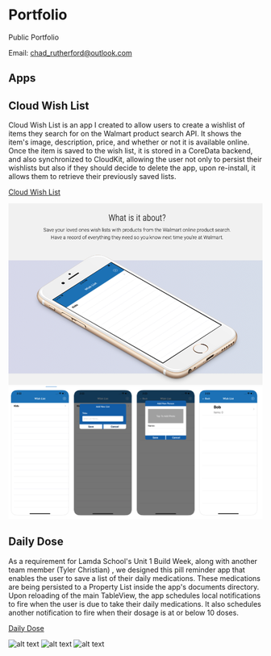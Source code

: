 # Portfolio
Public Portfolio

Email: chad_rutherford@outlook.com

## Apps

## Cloud Wish List
Cloud Wish List is an app I created to allow users to create a wishlist of items they search for on the Walmart product search API. It shows the item's image, description, price, and whether or not it is available online. Once the item is saved to the wish list, it is stored in a CoreData backend, and also synchronized to CloudKit, allowing the user not only to persist their wishlists but also if they should decide to delete the app, upon re-install, it allows them to retrieve their previously saved lists.

[Cloud Wish List](https://github.com/chadarutherford/WalmartWishList)

![alt text](https://raw.githubusercontent.com/chadarutherford/WalmartWishList/master/CWLScrnSht.png)
![alt text](https://raw.githubusercontent.com/chadarutherford/WalmartWishList/master/CWLAppFlowScrnSht.png)



## Daily Dose
As a requirement for Lamda School's Unit 1 Build Week, along with another team member (Tyler Christian) , we designed this pill reminder app that enables the user to save a list of their daily medications. These medications are being persisted to a Property List inside the app's documents directory. Upon reloading of the main TableView, the app schedules local notifications to fire when the user is due to take their daily medications. It also schedules another notification to fire when their dosage is at or below 10 doses. 

[Daily Dose](https://github.com/chadarutherford/PillReminder)

![alt text](https://raw.githubusercontent.com/chadarutherford/PillReminder/master/Screenshots/pillsScreen.png)
![alt text](https://raw.githubusercontent.com/chadarutherford/PillReminder/master/Screenshots/addScreen.png)
![alt text](https://raw.githubusercontent.com/chadarutherford/PillReminder/master/Screenshots/editScreen.png)
